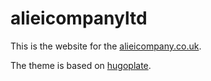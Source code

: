 # alieicompanyltd

This is the website for the [alieicompany.co.uk](https://alieicompany.co.uk).

The theme is based on [hugoplate](https://github.com/zeon-studio/hugoplate).

